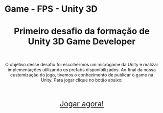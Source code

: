 
# Game - FPS - Unity 3D

<h1 align='center'>Primeiro desafio da formação de Unity 3D Game Developer</h1>

<br>
 <p align='center'>O objetivo desse desafio foi escolhermos um microgame da Unity e realizar implementações utilizando os prefabs disponibilizados. Ao final da nossa customização do jogo, tivemos o conhecimento de publicar o game na Unity. Para jogar clique no botão abaixo:</p>

<br>

<p align='center' style="font-size:24px;"><a href="https://play.unity.com/mg/fps/webgl-builds-335089">Jogar agora!</a></p>
